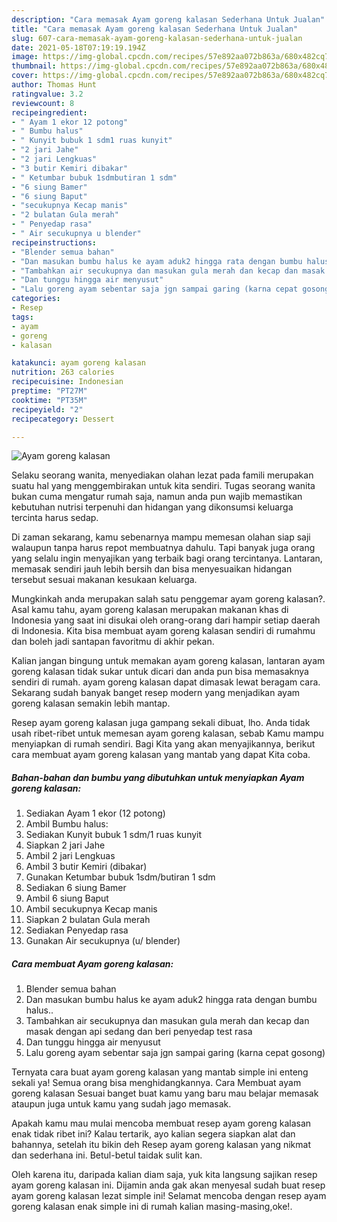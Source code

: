 ```yaml
---
description: "Cara memasak Ayam goreng kalasan Sederhana Untuk Jualan"
title: "Cara memasak Ayam goreng kalasan Sederhana Untuk Jualan"
slug: 607-cara-memasak-ayam-goreng-kalasan-sederhana-untuk-jualan
date: 2021-05-18T07:19:19.194Z
image: https://img-global.cpcdn.com/recipes/57e892aa072b863a/680x482cq70/ayam-goreng-kalasan-foto-resep-utama.jpg
thumbnail: https://img-global.cpcdn.com/recipes/57e892aa072b863a/680x482cq70/ayam-goreng-kalasan-foto-resep-utama.jpg
cover: https://img-global.cpcdn.com/recipes/57e892aa072b863a/680x482cq70/ayam-goreng-kalasan-foto-resep-utama.jpg
author: Thomas Hunt
ratingvalue: 3.2
reviewcount: 8
recipeingredient:
- " Ayam 1 ekor 12 potong"
- " Bumbu halus"
- " Kunyit bubuk 1 sdm1 ruas kunyit"
- "2 jari Jahe"
- "2 jari Lengkuas"
- "3 butir Kemiri dibakar"
- " Ketumbar bubuk 1sdmbutiran 1 sdm"
- "6 siung Bamer"
- "6 siung Baput"
- "secukupnya Kecap manis"
- "2 bulatan Gula merah"
- " Penyedap rasa"
- " Air secukupnya u blender"
recipeinstructions:
- "Blender semua bahan"
- "Dan masukan bumbu halus ke ayam aduk2 hingga rata dengan bumbu halus.."
- "Tambahkan air secukupnya dan masukan gula merah dan kecap dan masak dengan api sedang dan beri penyedap test rasa"
- "Dan tunggu hingga air menyusut"
- "Lalu goreng ayam sebentar saja jgn sampai garing (karna cepat gosong)"
categories:
- Resep
tags:
- ayam
- goreng
- kalasan

katakunci: ayam goreng kalasan 
nutrition: 263 calories
recipecuisine: Indonesian
preptime: "PT27M"
cooktime: "PT35M"
recipeyield: "2"
recipecategory: Dessert

---
```



![Ayam goreng kalasan](https://img-global.cpcdn.com/recipes/57e892aa072b863a/680x482cq70/ayam-goreng-kalasan-foto-resep-utama.jpg)

Selaku seorang wanita, menyediakan olahan lezat pada famili merupakan suatu hal yang menggembirakan untuk kita sendiri. Tugas seorang  wanita bukan cuma mengatur rumah saja, namun anda pun wajib memastikan kebutuhan nutrisi terpenuhi dan hidangan yang dikonsumsi keluarga tercinta harus sedap.

Di zaman  sekarang, kamu sebenarnya mampu memesan olahan siap saji walaupun tanpa harus repot membuatnya dahulu. Tapi banyak juga orang yang selalu ingin menyajikan yang terbaik bagi orang tercintanya. Lantaran, memasak sendiri jauh lebih bersih dan bisa menyesuaikan hidangan tersebut sesuai makanan kesukaan keluarga. 



Mungkinkah anda merupakan salah satu penggemar ayam goreng kalasan?. Asal kamu tahu, ayam goreng kalasan merupakan makanan khas di Indonesia yang saat ini disukai oleh orang-orang dari hampir setiap daerah di Indonesia. Kita bisa membuat ayam goreng kalasan sendiri di rumahmu dan boleh jadi santapan favoritmu di akhir pekan.

Kalian jangan bingung untuk memakan ayam goreng kalasan, lantaran ayam goreng kalasan tidak sukar untuk dicari dan anda pun bisa memasaknya sendiri di rumah. ayam goreng kalasan dapat dimasak lewat beragam cara. Sekarang sudah banyak banget resep modern yang menjadikan ayam goreng kalasan semakin lebih mantap.

Resep ayam goreng kalasan juga gampang sekali dibuat, lho. Anda tidak usah ribet-ribet untuk memesan ayam goreng kalasan, sebab Kamu mampu menyiapkan di rumah sendiri. Bagi Kita yang akan menyajikannya, berikut cara membuat ayam goreng kalasan yang mantab yang dapat Kita coba.

<!--inarticleads1-->

##### Bahan-bahan dan bumbu yang dibutuhkan untuk menyiapkan Ayam goreng kalasan:

1. Sediakan  Ayam 1 ekor (12 potong)
1. Ambil  Bumbu halus:
1. Sediakan  Kunyit bubuk 1 sdm/1 ruas kunyit
1. Siapkan 2 jari Jahe
1. Ambil 2 jari Lengkuas
1. Ambil 3 butir Kemiri (dibakar)
1. Gunakan  Ketumbar bubuk 1sdm/butiran 1 sdm
1. Sediakan 6 siung Bamer
1. Ambil 6 siung Baput
1. Ambil secukupnya Kecap manis
1. Siapkan 2 bulatan Gula merah
1. Sediakan  Penyedap rasa
1. Gunakan  Air secukupnya (u/ blender)




<!--inarticleads2-->

##### Cara membuat Ayam goreng kalasan:

1. Blender semua bahan
1. Dan masukan bumbu halus ke ayam aduk2 hingga rata dengan bumbu halus..
1. Tambahkan air secukupnya dan masukan gula merah dan kecap dan masak dengan api sedang dan beri penyedap test rasa
1. Dan tunggu hingga air menyusut
1. Lalu goreng ayam sebentar saja jgn sampai garing (karna cepat gosong)




Ternyata cara buat ayam goreng kalasan yang mantab simple ini enteng sekali ya! Semua orang bisa menghidangkannya. Cara Membuat ayam goreng kalasan Sesuai banget buat kamu yang baru mau belajar memasak ataupun juga untuk kamu yang sudah jago memasak.

Apakah kamu mau mulai mencoba membuat resep ayam goreng kalasan enak tidak ribet ini? Kalau tertarik, ayo kalian segera siapkan alat dan bahannya, setelah itu bikin deh Resep ayam goreng kalasan yang nikmat dan sederhana ini. Betul-betul taidak sulit kan. 

Oleh karena itu, daripada kalian diam saja, yuk kita langsung sajikan resep ayam goreng kalasan ini. Dijamin anda gak akan menyesal sudah buat resep ayam goreng kalasan lezat simple ini! Selamat mencoba dengan resep ayam goreng kalasan enak simple ini di rumah kalian masing-masing,oke!.

